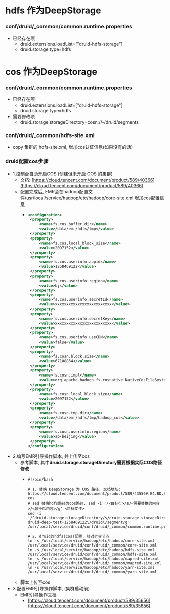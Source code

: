 # hdfs 作为DeepStorage
### conf/druid/_common/common.runtime.properties
- 已经存在项
  - druid.extensions.loadList=["druid-hdfs-storage"]
  - druid.storage.type=hdfs
# cos 作为DeepStorage
### conf/druid/_common/common.runtime.properties
- 已经存在项
  - druid.extensions.loadList=["druid-hdfs-storage"]
  - druid.storage.type=hdfs
- 需要修改项
  - druid.storage.storageDirectory=cosn://<bucket-name>-<appid>/druid/segments
### conf/druid/_common/hdfs-site.xml
- copy 集群的 hdfs-site.xml, 增加cos认证信息(如果没有的话)

### druid配置cos步骤
- 1.控制台自助开启COS (创建但未开启 COS 的集群)
  - 文档: [https://cloud.tencent.com/document/product/589/40366](https://cloud.tencent.com/document/product/589/40366)
  - 配置完成后, EMR会在hadoop配置文件/usr/local/service/hadoop/etc/hadoop/core-site.xml 增加cos配置信息
    - ```xml
      <configuration>
       <property>
           <name>fs.cos.buffer.dir</name>
           <value>/data/emr/hdfs/tmp</value>
       </property>
       <property>
           <name>fs.cos.local_block_size</name>
           <value>2097152</value>
       </property>
       <property>
           <name>fs.cos.userinfo.appid</name>
           <value>1258469122</value>
       </property>
       <property>
           <name>fs.cos.userinfo.region</name>
           <value>bj</value>
       </property>
       <property>
           <name>fs.cos.userinfo.secretId</name>
           <value>xxxxxxxxxxxxxxxxxxxxxxxxx</value>
       </property>
       <property>
           <name>fs.cos.userinfo.secretKey</name>
           <value>xxxxxxxxxxxxxxxxxxxxxxxxx</value>
       </property>
       <property>
           <name>fs.cos.userinfo.useCDN</name>
           <value>false</value>
       </property>
       <property>
           <name>fs.cosn.block.size</name>
           <value>67108864</value>
       </property>
       <property>
           <name>fs.cosn.impl</name>
           <value>org.apache.hadoop.fs.cosnative.NativeCosFileSystem</value>
       </property>
       <property>
           <name>fs.cosn.local_block_size</name>
           <value>2097152</value>
       </property>
       <property>
           <name>fs.cosn.tmp.dir</name>
           <value>/data/emr/hdfs/tmp/hadoop_cos</value>
       </property>
       <property>
           <name>fs.cosn.userinfo.region</name>
           <value>ap-beijing</value>
       </property>
      </configuration>
      ```
- 2.编写EMR引导操作脚本, 并上传至cos
  - 参考脚本, 其中**druid.storage.storageDirectory需要根据实际COS路径修改**
    - ```shell script
      #!/bin/bash
      
      # 1. 替换 DeepStorage 为 COS 路径, 文档地址: https://cloud.tencent.com/document/product/589/43556#.E4.BD.BF.E7.94.A8-cos
      # sed 替换hdfs路径为cos路径, sed -i '/<目标行>/s/<需要替换的内容>/<替换后内容>/g' <目标文件>
      sed -i '/^druid.storage.storageDirectory/s/druid.storage.storageDirectory.*/druid.storage.storageDirectory=cosn:\/\/emr-druid-deep-test-1258469122\/druid\/segment/g' /usr/local/service/druid/conf/druid/_common/common.runtime.properties
      
      # 2. druid的hdfs(cos)配置, 针对扩容节点
      ln -s /usr/local/service/hadoop/etc/hadoop/core-site.xml    /usr/local/service/druid/conf/druid/_common/core-site.xml
      ln -s /usr/local/service/hadoop/etc/hadoop/hdfs-site.xml    /usr/local/service/druid/conf/druid/_common/hdfs-site.xml
      ln -s /usr/local/service/hadoop/etc/hadoop/mapred-site.xml  /usr/local/service/druid/conf/druid/_common/mapred-site.xml
      ln -s /usr/local/service/hadoop/etc/hadoop/yarn-site.xml    /usr/local/service/druid/conf/druid/_common/yarn-site.xml
      ```
  - 脚本上传至cos
- 3.配置EMR引导操作脚本, (集群启动前)
  - EMR引导操作文档 
    - [https://cloud.tencent.com/document/product/589/35656](https://cloud.tencent.com/document/product/589/35656)
